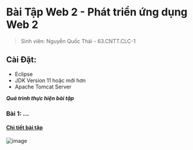 # Bài Tập Web 2 - Phát triển ứng dụng Web 2

> Sinh viên: Nguyễn Quốc Thái - 63.CNTT.CLC-1

## Cài Đặt:
- Eclipse
- JDK Version 11 hoặc mới hơn
- Apache Tomcat Server 

***Quá trình thực hiện bài tập***
### Bài 1: ...
#### [Chi tiết bài tập](Null)
![image](Null)
